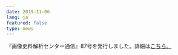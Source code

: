 ```yaml
---
date: 2019-11-06
lang: ja
featured: false
type: news
---
```

『画像史料解析センター通信』87号を発行しました。詳細は<a href="https://www.hi.u-tokyo.ac.jp/gazo/centernewslist.htm" target="_blank">こちら。</a>
